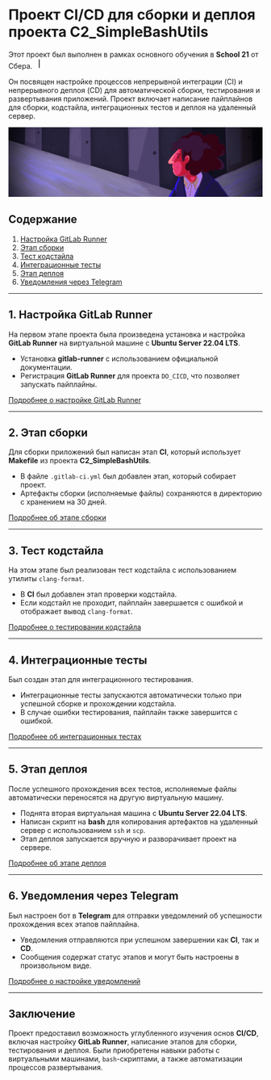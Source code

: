 # Проект CI/CD для сборки и деплоя проекта C2_SimpleBashUtils

Этот проект был выполнен в рамках основного обучения в **School 21** от Сбера. <img src="materials/images/heart_21_x10.gif" alt="drawing" width="20" height="20"/>

Он посвящен настройке процессов непрерывной интеграции (CI) и непрерывного деплоя (CD) для автоматической сборки, тестирования и развертывания приложений. Проект включает написание пайплайнов для сборки, кодстайла, интеграционных тестов и деплоя на удаленный сервер.

![basic_ci_cd.jpeg](materials%2Fimages%2Fbasic_ci_cd.jpeg)

## Содержание

1. [Настройка GitLab Runner](#1-настройка-gitlab-runner)
2. [Этап сборки](#2-этап-сборки)
3. [Тест кодстайла](#3-тест-кодстайла)
4. [Интеграционные тесты](#4-интеграционные-тесты)
5. [Этап деплоя](#5-этап-деплоя)
6. [Уведомления через Telegram](#6-уведомления-через-telegram)

---

## 1. Настройка GitLab Runner

На первом этапе проекта была произведена установка и настройка **GitLab Runner** на виртуальной машине с **Ubuntu Server 22.04 LTS**.

- Установка **gitlab-runner** с использованием официальной документации.
- Регистрация **GitLab Runner** для проекта `DO_CICD`, что позволяет запускать пайплайны.

[Подробнее о настройке GitLab Runner](src/Report_DO6#1-настройка-gitlab-runner)

---

## 2. Этап сборки

Для сборки приложений был написан этап **CI**, который использует **Makefile** из проекта **C2_SimpleBashUtils**.

- В файле `.gitlab-ci.yml` был добавлен этап, который собирает проект.
- Артефакты сборки (исполняемые файлы) сохраняются в директорию с хранением на 30 дней.

[Подробнее об этапе сборки](src/Report_DO6#2-сборка)

---

## 3. Тест кодстайла

На этом этапе был реализован тест кодстайла с использованием утилиты `clang-format`.

- В **CI** был добавлен этап проверки кодстайла.
- Если кодстайл не проходит, пайплайн завершается с ошибкой и отображает вывод `clang-format`.

[Подробнее о тестировании кодстайла](src/Report_DO6#3-тест-кодстайла)

---

## 4. Интеграционные тесты

Был создан этап для интеграционного тестирования.

- Интеграционные тесты запускаются автоматически только при успешной сборке и прохождении кодстайла.
- В случае ошибки тестирования, пайплайн также завершится с ошибкой.

[Подробнее об интеграционных тестах](src/Report_DO6#4-интеграционные-тесты)

---

## 5. Этап деплоя

После успешного прохождения всех тестов, исполняемые файлы автоматически переносятся на другую виртуальную машину.

- Поднята вторая виртуальная машина с **Ubuntu Server 22.04 LTS**.
- Написан скрипт на **bash** для копирования артефактов на удаленный сервер с использованием `ssh` и `scp`.
- Этап деплоя запускается вручную и разворачивает проект на сервере.

[Подробнее об этапе деплоя](src/Report_DO6#5-этап-деплоя)

---

## 6. Уведомления через Telegram

Был настроен бот в **Telegram** для отправки уведомлений об успешности прохождения всех этапов пайплайна.

- Уведомления отправляются при успешном завершении как **CI**, так и **CD**.
- Сообщения содержат статус этапов и могут быть настроены в произвольном виде.

[Подробнее о настройке уведомлений](src/Report_DO6#6-уведомления)

---

## Заключение

Проект предоставил возможность углубленного изучения основ **CI/CD**, включая настройку **GitLab Runner**, написание этапов для сборки, тестирования и деплоя. Были приобретены навыки работы с виртуальными машинами, `bash`-скриптами, а также автоматизации процессов развертывания.

